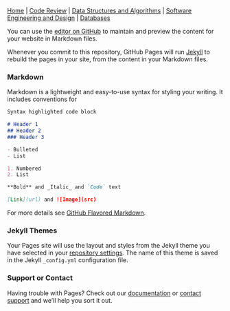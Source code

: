 [Home](https://github.com/Atlantarain/DCW_Portfolio/edit/main/README.md) | [Code Review](https://github.com/Atlantarain/DCW_Portfolio/edit/main/code_review.md) | [Data Structures and Algorithms](https://github.com/Atlantarain/DCW_Portfolio/edit/main/data_structures.md) | [Software Engineering and Design](https://github.com/Atlantarain/DCW_Portfolio/edit/main/softeng_design.md) | [Databases](https://github.com/Atlantarain/DCW_Portfolio/edit/main/databases.md)

You can use the [editor on GitHub](https://github.com/Atlantarain/DCW_Portfolio/edit/main/README.md) to maintain and preview the content for your website in Markdown files.

Whenever you commit to this repository, GitHub Pages will run [Jekyll](https://jekyllrb.com/) to rebuild the pages in your site, from the content in your Markdown files.

### Markdown

Markdown is a lightweight and easy-to-use syntax for styling your writing. It includes conventions for

```markdown
Syntax highlighted code block

# Header 1
## Header 2
### Header 3

- Bulleted
- List

1. Numbered
2. List

**Bold** and _Italic_ and `Code` text

[Link](url) and ![Image](src)
```

For more details see [GitHub Flavored Markdown](https://guides.github.com/features/mastering-markdown/).

### Jekyll Themes

Your Pages site will use the layout and styles from the Jekyll theme you have selected in your [repository settings](https://github.com/Atlantarain/DCW_Portfolio/settings). The name of this theme is saved in the Jekyll `_config.yml` configuration file.

### Support or Contact

Having trouble with Pages? Check out our [documentation](https://docs.github.com/categories/github-pages-basics/) or [contact support](https://github.com/contact) and we’ll help you sort it out.
